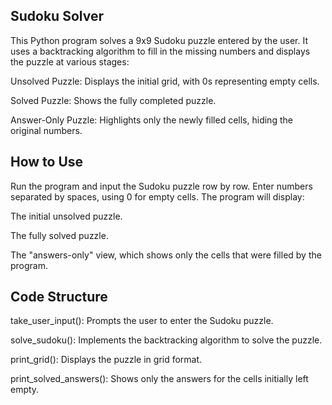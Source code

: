 ## Sudoku Solver
This Python program solves a 9x9 Sudoku puzzle entered by the user. It uses a backtracking algorithm to fill in the missing numbers and displays the puzzle at various stages:

Unsolved Puzzle: Displays the initial grid, with 0s representing empty cells.

Solved Puzzle: Shows the fully completed puzzle.

Answer-Only Puzzle: Highlights only the newly filled cells, hiding the original numbers.

## How to Use
Run the program and input the Sudoku puzzle row by row. Enter numbers separated by spaces, using 0 for empty cells.
The program will display:

The initial unsolved puzzle.

The fully solved puzzle.

The "answers-only" view, which shows only the cells that were filled by the program.

## Code Structure
take_user_input(): Prompts the user to enter the Sudoku puzzle.

solve_sudoku(): Implements the backtracking algorithm to solve the puzzle.

print_grid(): Displays the puzzle in grid format.

print_solved_answers(): Shows only the answers for the cells initially left empty.
